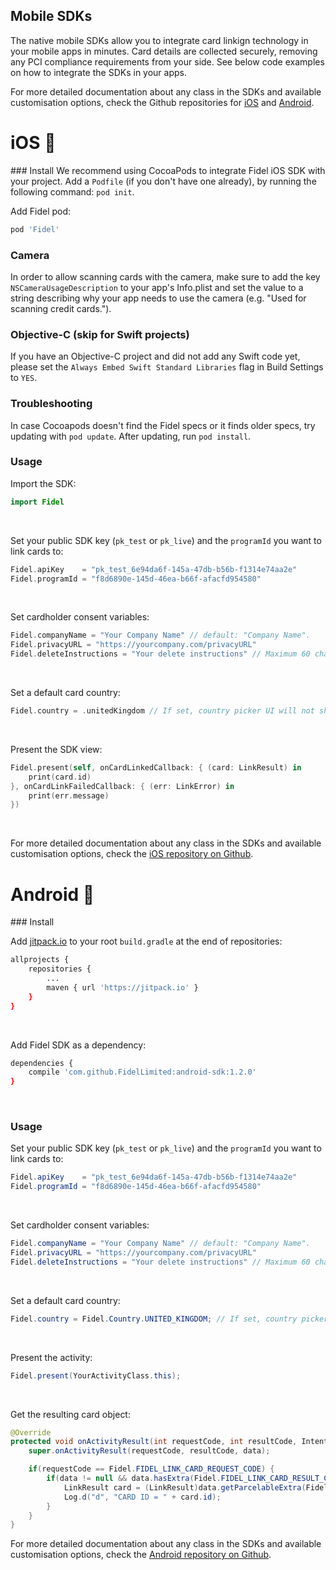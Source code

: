 ## Mobile SDKs

The native mobile SDKs allow you to integrate card linkign technology in your mobile apps in minutes. Card details are collected securely, removing any PCI compliance requirements from your side. See below code examples on how to integrate the SDKs in your apps. 

For more detailed documentation about any class in the SDKs and available customisation options, check the Github repositories for [iOS](https://github.com/FidelLimited/fidel-ios) and [Android](https://github.com/FidelLimited/fidel-android).

# iOS 📱

### Install
We recommend using CocoaPods to integrate Fidel iOS SDK with your project.
Add a `Podfile` (if you don't have one already), by running the following command: `pod init`.

Add Fidel pod:
```sh
pod 'Fidel'
```

### Camera 
In order to allow scanning cards with the camera, make sure to add the key `NSCameraUsageDescription` to your app's Info.plist and set the value to a string describing why your app needs to use the camera (e.g. "Used for scanning credit cards."). 
<br/>

### Objective-C (skip for Swift projects)
If you have an Objective-C project and did not add any Swift code yet, please set the `Always Embed Swift Standard Libraries` flag in Build Settings to `YES`.
<br/>

### Troubleshooting
In case Cocoapods doesn't find the Fidel specs or it finds older specs, try updating with `pod update`. After updating, run `pod install`.
<br/>

### Usage
Import the SDK:
```swift
import Fidel
```
<br/>

Set your public SDK key (`pk_test` or `pk_live`) and the `programId` you want to link cards to:
```swift
Fidel.apiKey 	= "pk_test_6e94da6f-145a-47db-b56b-f1314e74aa2e"
Fidel.programId = "f8d6890e-145d-46ea-b66f-afacfd954580"
```
<br/>

Set cardholder consent variables:
```swift
Fidel.companyName = "Your Company Name" // default: "Company Name".
Fidel.privacyURL = "https://yourcompany.com/privacyURL"
Fidel.deleteInstructions = "Your delete instructions" // Maximum 60 characters, default: "going to your account settings."
```
<br/>

Set a default card country:
```swift
Fidel.country = .unitedKingdom // If set, country picker UI will not show
```
<br/>

Present the SDK view:
```swift
Fidel.present(self, onCardLinkedCallback: { (card: LinkResult) in
	print(card.id)
}, onCardLinkFailedCallback: { (err: LinkError) in
	print(err.message)
})
```
<br/>

For more detailed documentation about any class in the SDKs and available customisation options, check the [iOS repository on Github](https://github.com/FidelLimited/fidel-ios).
<br/>


# Android 📲

### Install

Add [jitpack.io](https://www.jitpack.io) to your root `build.gradle` at the end of repositories:
```sh
allprojects {
	repositories {
		...
		maven { url 'https://jitpack.io' }
	}
}
```
<br/>

Add Fidel SDK as a dependency:
```sh
dependencies {
    compile 'com.github.FidelLimited:android-sdk:1.2.0'
}
```
<br/>

### Usage

Set your public SDK key (`pk_test` or `pk_live`) and the `programId` you want to link cards to:
```java
Fidel.apiKey 	= "pk_test_6e94da6f-145a-47db-b56b-f1314e74aa2e"
Fidel.programId = "f8d6890e-145d-46ea-b66f-afacfd954580"
```
<br/>

Set cardholder consent variables:
```java
Fidel.companyName = "Your Company Name" // default: "Company Name".
Fidel.privacyURL = "https://yourcompany.com/privacyURL"
Fidel.deleteInstructions = "Your delete instructions" // Maximum 60 characters, default: "going to your account settings."
```
<br/>

Set a default card country:
```java
Fidel.country = Fidel.Country.UNITED_KINGDOM; // If set, country picker UI will not show
```
<br/>

Present the activity:
```java
Fidel.present(YourActivityClass.this);
```
<br/>

Get the resulting card object:
```java
@Override
protected void onActivityResult(int requestCode, int resultCode, Intent data) {
    super.onActivityResult(requestCode, resultCode, data);

    if(requestCode == Fidel.FIDEL_LINK_CARD_REQUEST_CODE) {
        if(data != null && data.hasExtra(Fidel.FIDEL_LINK_CARD_RESULT_CARD)) {
            LinkResult card = (LinkResult)data.getParcelableExtra(Fidel.FIDEL_LINK_CARD_RESULT_CARD);
            Log.d("d", "CARD ID = " + card.id);
        }
    }
}
```

For more detailed documentation about any class in the SDKs and available customisation options, check the [Android repository on Github](https://github.com/FidelLimited/fidel-android).
<br/>


